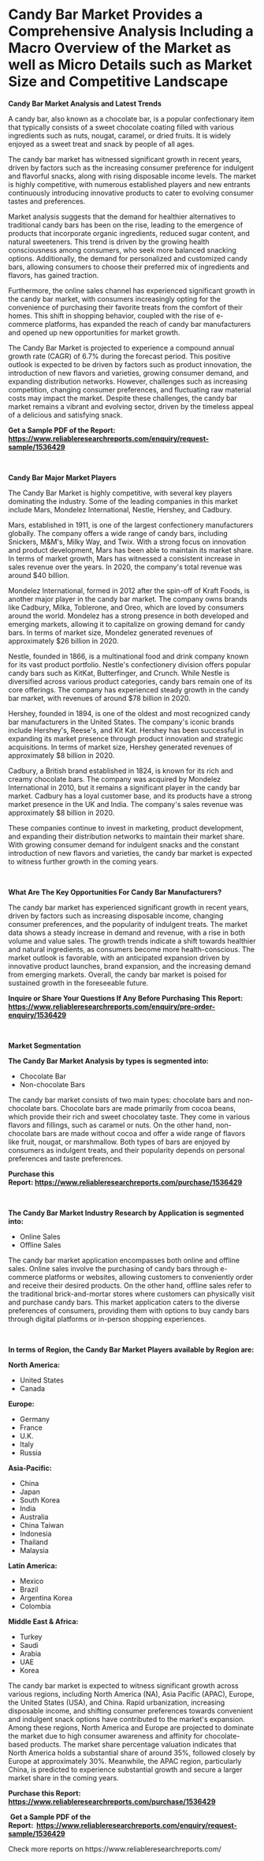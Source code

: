 <p><h1>Candy Bar Market Provides a Comprehensive Analysis Including a Macro Overview of the Market as well as Micro Details such as Market Size and Competitive Landscape</h1></p><p><strong>Candy Bar Market Analysis and Latest Trends</strong></p>
<p><p>A candy bar, also known as a chocolate bar, is a popular confectionary item that typically consists of a sweet chocolate coating filled with various ingredients such as nuts, nougat, caramel, or dried fruits. It is widely enjoyed as a sweet treat and snack by people of all ages.</p><p>The candy bar market has witnessed significant growth in recent years, driven by factors such as the increasing consumer preference for indulgent and flavorful snacks, along with rising disposable income levels. The market is highly competitive, with numerous established players and new entrants continuously introducing innovative products to cater to evolving consumer tastes and preferences.</p><p>Market analysis suggests that the demand for healthier alternatives to traditional candy bars has been on the rise, leading to the emergence of products that incorporate organic ingredients, reduced sugar content, and natural sweeteners. This trend is driven by the growing health consciousness among consumers, who seek more balanced snacking options. Additionally, the demand for personalized and customized candy bars, allowing consumers to choose their preferred mix of ingredients and flavors, has gained traction.</p><p>Furthermore, the online sales channel has experienced significant growth in the candy bar market, with consumers increasingly opting for the convenience of purchasing their favorite treats from the comfort of their homes. This shift in shopping behavior, coupled with the rise of e-commerce platforms, has expanded the reach of candy bar manufacturers and opened up new opportunities for market growth.</p><p>The Candy Bar Market is projected to experience a compound annual growth rate (CAGR) of 6.7% during the forecast period. This positive outlook is expected to be driven by factors such as product innovation, the introduction of new flavors and varieties, growing consumer demand, and expanding distribution networks. However, challenges such as increasing competition, changing consumer preferences, and fluctuating raw material costs may impact the market. Despite these challenges, the candy bar market remains a vibrant and evolving sector, driven by the timeless appeal of a delicious and satisfying snack.</p></p>
<p><strong>Get a Sample PDF of the Report:&nbsp; <a href="https://www.reliableresearchreports.com/enquiry/request-sample/1536429">https://www.reliableresearchreports.com/enquiry/request-sample/1536429</a></strong></p>
<p>&nbsp;</p>
<p><strong>Candy Bar Major Market Players</strong></p>
<p><p>The Candy Bar Market is highly competitive, with several key players dominating the industry. Some of the leading companies in this market include Mars, Mondelez International, Nestle, Hershey, and Cadbury. </p><p>Mars, established in 1911, is one of the largest confectionery manufacturers globally. The company offers a wide range of candy bars, including Snickers, M&M's, Milky Way, and Twix. With a strong focus on innovation and product development, Mars has been able to maintain its market share. In terms of market growth, Mars has witnessed a consistent increase in sales revenue over the years. In 2020, the company's total revenue was around $40 billion.</p><p>Mondelez International, formed in 2012 after the spin-off of Kraft Foods, is another major player in the candy bar market. The company owns brands like Cadbury, Milka, Toblerone, and Oreo, which are loved by consumers around the world. Mondelez has a strong presence in both developed and emerging markets, allowing it to capitalize on growing demand for candy bars. In terms of market size, Mondelez generated revenues of approximately $26 billion in 2020.</p><p>Nestle, founded in 1866, is a multinational food and drink company known for its vast product portfolio. Nestle's confectionery division offers popular candy bars such as KitKat, Butterfinger, and Crunch. While Nestle is diversified across various product categories, candy bars remain one of its core offerings. The company has experienced steady growth in the candy bar market, with revenues of around $78 billion in 2020.</p><p>Hershey, founded in 1894, is one of the oldest and most recognized candy bar manufacturers in the United States. The company's iconic brands include Hershey's, Reese's, and Kit Kat. Hershey has been successful in expanding its market presence through product innovation and strategic acquisitions. In terms of market size, Hershey generated revenues of approximately $8 billion in 2020.</p><p>Cadbury, a British brand established in 1824, is known for its rich and creamy chocolate bars. The company was acquired by Mondelez International in 2010, but it remains a significant player in the candy bar market. Cadbury has a loyal customer base, and its products have a strong market presence in the UK and India. The company's sales revenue was approximately $8 billion in 2020.</p><p>These companies continue to invest in marketing, product development, and expanding their distribution networks to maintain their market share. With growing consumer demand for indulgent snacks and the constant introduction of new flavors and varieties, the candy bar market is expected to witness further growth in the coming years.</p></p>
<p>&nbsp;</p>
<p><strong>What Are The Key Opportunities For Candy Bar Manufacturers?</strong></p>
<p><p>The candy bar market has experienced significant growth in recent years, driven by factors such as increasing disposable income, changing consumer preferences, and the popularity of indulgent treats. The market data shows a steady increase in demand and revenue, with a rise in both volume and value sales. The growth trends indicate a shift towards healthier and natural ingredients, as consumers become more health-conscious. The market outlook is favorable, with an anticipated expansion driven by innovative product launches, brand expansion, and the increasing demand from emerging markets. Overall, the candy bar market is poised for sustained growth in the foreseeable future.</p></p>
<p><strong>Inquire or Share Your Questions If Any Before Purchasing This Report: <a href="https://www.reliableresearchreports.com/enquiry/pre-order-enquiry/1536429">https://www.reliableresearchreports.com/enquiry/pre-order-enquiry/1536429</a></strong></p>
<p>&nbsp;</p>
<p><strong>Market Segmentation</strong></p>
<p><strong>The Candy Bar Market Analysis by types is segmented into:</strong></p>
<p><ul><li>Chocolate Bar</li><li>Non-chocolate Bars</li></ul></p>
<p><p>The candy bar market consists of two main types: chocolate bars and non-chocolate bars. Chocolate bars are made primarily from cocoa beans, which provide their rich and sweet chocolatey taste. They come in various flavors and fillings, such as caramel or nuts. On the other hand, non-chocolate bars are made without cocoa and offer a wide range of flavors like fruit, nougat, or marshmallow. Both types of bars are enjoyed by consumers as indulgent treats, and their popularity depends on personal preferences and taste preferences.</p></p>
<p><strong>Purchase this Report:&nbsp;<a href="https://www.reliableresearchreports.com/purchase/1536429">https://www.reliableresearchreports.com/purchase/1536429</a></strong></p>
<p>&nbsp;</p>
<p><strong>The Candy Bar Market Industry Research by Application is segmented into:</strong></p>
<p><ul><li>Online Sales</li><li>Offline Sales</li></ul></p>
<p><p>The candy bar market application encompasses both online and offline sales. Online sales involve the purchasing of candy bars through e-commerce platforms or websites, allowing customers to conveniently order and receive their desired products. On the other hand, offline sales refer to the traditional brick-and-mortar stores where customers can physically visit and purchase candy bars. This market application caters to the diverse preferences of consumers, providing them with options to buy candy bars through digital platforms or in-person shopping experiences.</p></p>
<p>&nbsp;</p>
<p><strong>In terms of Region, the Candy Bar Market Players available by Region are:</strong></p>
<p>
    <p> <strong> North America: </strong>
        <ul>
            <li>United States</li>
            <li>Canada</li>
        </ul>
        </p> 
    <p> <strong> Europe: </strong>
        <ul>
            <li>Germany</li>
            <li>France</li>
            <li>U.K.</li>
            <li>Italy</li>
            <li>Russia</li>
        </ul>
        </p> 
    <p> <strong> Asia-Pacific: </strong>
        <ul>
            <li>China</li>
            <li>Japan</li>
            <li>South Korea</li>
            <li>India</li>
            <li>Australia</li>
            <li>China Taiwan</li>
            <li>Indonesia</li>
            <li>Thailand</li>
            <li>Malaysia</li>
        </ul>
        </p> 
    <p> <strong> Latin America: </strong>
        <ul>
            <li>Mexico</li>
            <li>Brazil</li>
            <li>Argentina Korea</li>
            <li>Colombia</li>
        </ul>
        </p> 
    <p> <strong> Middle East & Africa: </strong>
        <ul>
            <li>Turkey</li>
            <li>Saudi</li>
            <li>Arabia</li>
            <li>UAE</li>
            <li>Korea</li>
        </ul>
    </p>
    </p>
<p><p>The candy bar market is expected to witness significant growth across various regions, including North America (NA), Asia Pacific (APAC), Europe, the United States (USA), and China. Rapid urbanization, increasing disposable income, and shifting consumer preferences towards convenient and indulgent snack options have contributed to the market's expansion. Among these regions, North America and Europe are projected to dominate the market due to high consumer awareness and affinity for chocolate-based products. The market share percentage valuation indicates that North America holds a substantial share of around 35%, followed closely by Europe at approximately 30%. Meanwhile, the APAC region, particularly China, is predicted to experience substantial growth and secure a larger market share in the coming years.</p></p>
<p><strong>Purchase this Report: <a href="https://www.reliableresearchreports.com/purchase/1536429">https://www.reliableresearchreports.com/purchase/1536429</a></strong></p>
<p>&nbsp;<strong>Get a Sample PDF of the Report:&nbsp;&nbsp;<a href="https://www.reliableresearchreports.com/enquiry/request-sample/1536429">https://www.reliableresearchreports.com/enquiry/request-sample/1536429</a></strong></p>
<p><strong></strong></p>
<p>Check more reports on https://www.reliableresearchreports.com/</p>